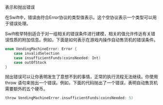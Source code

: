 表示和抛出错误

在Swift中，错误由符合Error协议的类型值表示。这个空协议表示一个类型可以用于错误处理。

Swift枚举特别适合于对一组相关的错误条件进行建模，相关的值允许传达有关错误性质的附加信息。例如，下面是如何表示在游戏内操作自动售货机的错误条件。

```objectivec
enum VendingMachineError: Error {
    case invalidSelection
    case insufficientFunds(coinsNeeded: Int)
    case outOfStock
}
```

抛出错误可以让你表明发生了意想不到的事情，正常的执行流程无法继续。你使用 throw 语句来抛出一个错误。例如，下面的代码抛出了一个错误，表明自动售货机需要额外的五个硬币。

```objectivec
throw VendingMachineError.insufficientFunds(coinsNeeded: 5)
```